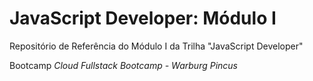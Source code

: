 # JavaScript Developer: Módulo I

Repositório de Referência do Módulo I da Trilha "JavaScript Developer" 

Bootcamp *Cloud Fullstack Bootcamp - Warburg Pincus*
